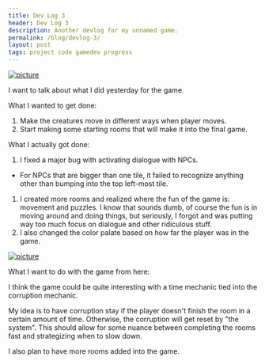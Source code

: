 ```yaml
---
title: Dev Log 3
header: Dev Log 3
description: Another devlog for my unnamed game.
permalink: /blog/devlog-3/
layout: post
tags: project code gamedev progress
---
```


[![picture](/assets/gifs/devlog/space_1.gif)](/assets/gifs/devlog/space_1.gif)

I want to talk about what I did yesterday for the game. 

What I wanted to get done:
1. Make the creatures move in different ways when player moves.
1. Start making some starting rooms that will make it into the final game.

What I actually got done:
1. I fixed a major bug with activating dialogue with NPCs.
 - For NPCs that are bigger than one tile, it failed to recognize anything other than bumping into the top left-most tile.
1. I created more rooms and realized where the fun of the game is: movement and puzzles. I know that sounds dumb, of course the fun is in moving around and doing things, but seriously, I forgot and was putting way too much focus on dialogue and other ridiculous stuff.
1. I also changed the color palate based on how far the player was in the game.

[![picture](/assets/gifs/devlog/space_2.gif)](/assets/gifs/devlog/space_1.gif)


What I want to do with the game from here:

I think the game could be quite interesting with a time mechanic tied into the corruption mechanic.

My idea is to have corruption stay if the player doesn't finish the room in a certain amount of time. Otherwise, the corruption will get reset by "the system". This should allow for some nuance between completing the rooms fast and strategizing when to slow down.

I also plan to have more rooms added into the game.
